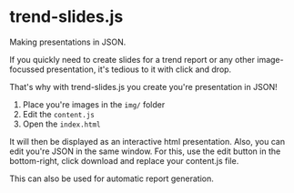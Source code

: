 # trend-slides.js

Making presentations in JSON.

If you quickly need to create slides for a trend report or any other image-focussed presentation, it's tedious to it with click and drop.

That's why with trend-slides.js you create you're presentation in JSON!

1. Place you're images in the `img/` folder
2. Edit the `content.js`
3. Open the `index.html`

It will then be displayed as an interactive html presentation. Also, you can edit you're JSON in the same window. For this, use the edit button in the bottom-right, click download and replace your content.js file.

This can also be used for automatic report generation.
